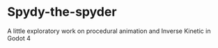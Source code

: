 # Spydy-the-spyder
 A little exploratory work on procedural animation and Inverse Kinetic in Godot 4
